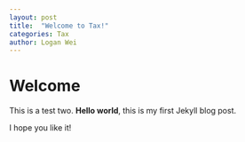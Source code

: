 ```yaml
---
layout: post
title:  "Welcome to Tax!"
categories: Tax
author: Logan Wei
---
```


# Welcome
This is a test two.
**Hello world**, this is my first Jekyll blog post.

I hope you like it!